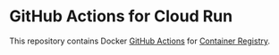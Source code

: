 # GitHub Actions for Cloud Run

This repository contains Docker [GitHub Actions][actions]
for [Container Registry][gcr].

[actions]: https://github.com/features/actions
[gcr]:     https://cloud.google.com/container-registry
